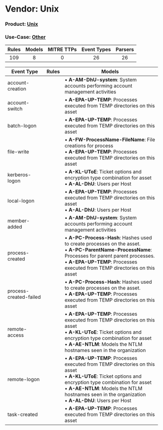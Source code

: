 Vendor: Unix
============
### Product: [Unix](../ds_unix_unix.md)
### Use-Case: [Other](../../../../UseCases/uc_other.md)

| Rules | Models | MITRE TTPs | Event Types | Parsers |
|:-----:|:------:|:----------:|:-----------:|:-------:|
|  109  |   8    |     0      |     26      |   26    |

| Event Type             | Rules | Models                                                                                                                                                                                                                                                                            |
| ---------------------- | ----- | --------------------------------------------------------------------------------------------------------------------------------------------------------------------------------------------------------------------------------------------------------------------------------- |
| account-creation       |       |  • <b>A-AM-DhU-system</b>: System accounts performing account management activities                                                                                                                                                                                               |
| account-switch         |       |  • <b>A-EPA-UP-TEMP</b>: Processes executed from TEMP directories on this asset                                                                                                                                                                                                   |
| batch-logon            |       |  • <b>A-EPA-UP-TEMP</b>: Processes executed from TEMP directories on this asset                                                                                                                                                                                                   |
| file-write             |       |  • <b>A-FW-ProcessName-FileName</b>: File creations for process<br> • <b>A-EPA-UP-TEMP</b>: Processes executed from TEMP directories on this asset                                                                                                                                |
| kerberos-logon         |       |  • <b>A-KL-UToE</b>: Ticket options and encryption type combination for asset<br> • <b>A-AL-DhU</b>: Users per Host                                                                                                                                                               |
| local-logon            |       |  • <b>A-EPA-UP-TEMP</b>: Processes executed from TEMP directories on this asset<br> • <b>A-AL-DhU</b>: Users per Host                                                                                                                                                             |
| member-added           |       |  • <b>A-AM-DhU-system</b>: System accounts performing account management activities                                                                                                                                                                                               |
| process-created        |       |  • <b>A-PC-Process-Hash</b>: Hashes used to create processes on the asset.<br> • <b>A-PC-ParentName-ProcessName</b>: Processes for parent parent processes.<br> • <b>A-EPA-UP-TEMP</b>: Processes executed from TEMP directories on this asset                                    |
| process-created-failed |       |  • <b>A-PC-Process-Hash</b>: Hashes used to create processes on the asset.<br> • <b>A-EPA-UP-TEMP</b>: Processes executed from TEMP directories on this asset                                                                                                                     |
| remote-access          |       |  • <b>A-EPA-UP-TEMP</b>: Processes executed from TEMP directories on this asset<br> • <b>A-KL-UToE</b>: Ticket options and encryption type combination for asset<br> • <b>A-AE-NTLM</b>: Models the NTLM hostnames seen in the organization                                       |
| remote-logon           |       |  • <b>A-EPA-UP-TEMP</b>: Processes executed from TEMP directories on this asset<br> • <b>A-KL-UToE</b>: Ticket options and encryption type combination for asset<br> • <b>A-AE-NTLM</b>: Models the NTLM hostnames seen in the organization<br> • <b>A-AL-DhU</b>: Users per Host |
| task-created           |       |  • <b>A-EPA-UP-TEMP</b>: Processes executed from TEMP directories on this asset                                                                                                                                                                                                   |
